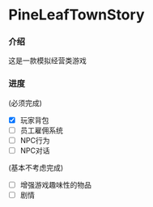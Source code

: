 # PineLeafTownStory

### 介绍

这是一款模拟经营类游戏

### 进度

(必须完成)
- [x] 玩家背包
- [ ] 员工雇佣系统
- [ ] NPC行为
- [ ] NPC对话

(基本不考虑完成)
- [ ] 增强游戏趣味性的物品
- [ ] 剧情
